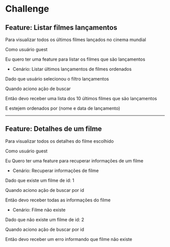 # Challenge

## Feature: Listar filmes lançamentos

Para visualizar todos os últimos filmes lançados no cinema mundial

Como usuário guest

Eu quero ter uma feature para listar os filmes que são lançamentos

* Cenário: Listar últimos lançamentos de filmes ordenados

Dado que usuário selecionou o filtro lançamentos

Quando aciono ação de buscar

Então devo receber uma lista dos 10 últimos filmes que são lançamentos

E estejem ordenados por (nome e data de lançamento)

---

## Feature: Detalhes de um filme

Para visualizar todos os detalhes do filme escolhido

Como usuário guest

Eu Quero ter uma feature para recuperar informações de um filme

* Cenário: Recuperar informações de filme

Dado que existe um filme de id: 1

Quando aciono ação de buscar por id

Então devo receber todas as informações do filme

* Cenário: Filme não existe

Dado que não existe um filme de id: 2

Quando aciono ação de buscar por id

Então devo receber um erro informando que filme não existe
